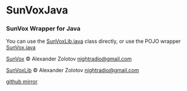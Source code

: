 # SunVoxJava
### SunVox Wrapper for Java


You can use the [SunVoxLib.java](https://github.com/Technus/SunVoxJava/blob/master/src/main/java/com/github/technus/sunvoxlib/SunVoxLib.java) class directly, 
or use the POJO wrapper [SunVox.java](https://github.com/Technus/SunVoxJava/blob/master/src/main/java/com/github/technus/sunvoxlib/model/SunVox.java)


[SunVox](https://warmplace.ru/soft/sunvox/) © Alexander Zolotov nightradio@gmail.com

[SunVoxLib](https://warmplace.ru/soft/sunvox/sunvox_lib.php)  © Alexander Zolotov nightradio@gmail.com

[github mirror](https://github.com/warmplace/sunvox_dll)

